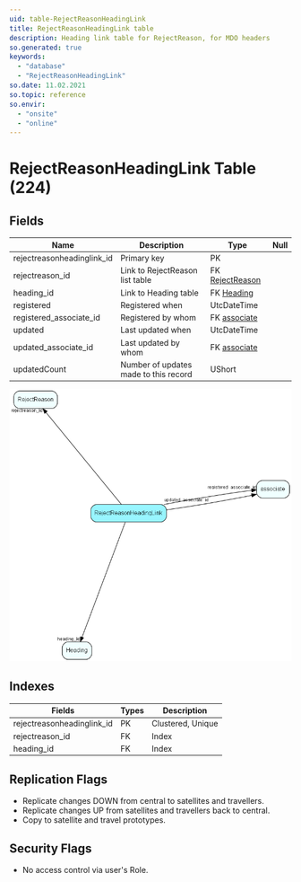 ```yaml
---
uid: table-RejectReasonHeadingLink
title: RejectReasonHeadingLink table
description: Heading link table for RejectReason, for MDO headers
so.generated: true
keywords:
  - "database"
  - "RejectReasonHeadingLink"
so.date: 11.02.2021
so.topic: reference
so.envir:
  - "onsite"
  - "online"
---
```


# RejectReasonHeadingLink Table (224)

## Fields

| Name | Description | Type | Null |
|------|-------------|------|:----:|
|rejectreasonheadinglink\_id|Primary key|PK| |
|rejectreason\_id|Link to RejectReason list table|FK [RejectReason](rejectreason.md)| |
|heading\_id|Link to Heading table|FK [Heading](heading.md)| |
|registered|Registered when|UtcDateTime| |
|registered\_associate\_id|Registered by whom|FK [associate](associate.md)| |
|updated|Last updated when|UtcDateTime| |
|updated\_associate\_id|Last updated by whom|FK [associate](associate.md)| |
|updatedCount|Number of updates made to this record|UShort| |


![RejectReasonHeadingLink table relationship diagram](./media/RejectReasonHeadingLink.png)

## Indexes

| Fields | Types | Description |
|--------|-------|-------------|
|rejectreasonheadinglink\_id |PK |Clustered, Unique |
|rejectreason\_id |FK |Index |
|heading\_id |FK |Index |

## Replication Flags

* Replicate changes DOWN from central to satellites and travellers.
* Replicate changes UP from satellites and travellers back to central.
* Copy to satellite and travel prototypes.

## Security Flags

* No access control via user's Role.

